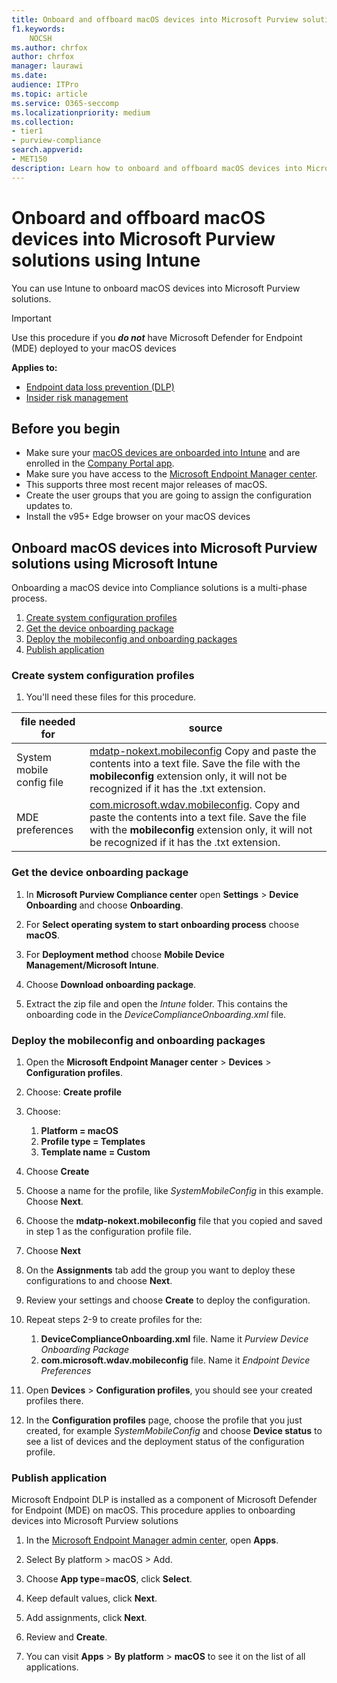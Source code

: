 ```yaml
---
title: Onboard and offboard macOS devices into Microsoft Purview solutions using Microsoft Intune
f1.keywords:
    NOCSH
ms.author: chrfox
author: chrfox
manager: laurawi
ms.date:
audience: ITPro
ms.topic: article
ms.service: O365-seccomp
ms.localizationpriority: medium
ms.collection: 
- tier1
- purview-compliance 
search.appverid:
- MET150 
description: Learn how to onboard and offboard macOS devices into Microsoft Purview solutions using Microsoft Intune
---
```


# Onboard and offboard macOS devices into Microsoft Purview solutions using Intune

You can use Intune to onboard macOS devices into Microsoft Purview solutions.

> [!IMPORTANT]
> Use this procedure if you ***do not*** have Microsoft Defender for Endpoint (MDE) deployed to your macOS devices

**Applies to:**

- [Endpoint data loss prevention (DLP)](./endpoint-dlp-learn-about.md)
- [Insider risk management](insider-risk-management.md)

## Before you begin

- Make sure your [macOS devices are onboarded into Intune](/mem/intune/fundamentals/deployment-guide-platform-macos) and are enrolled in the [Company Portal app](/mem/intune/user-help/enroll-your-device-in-intune-macos-cp). 
- Make sure you have access to the [Microsoft Endpoint Manager center](https://endpoint.microsoft.com/#home).
- This supports three most recent major releases of macOS.
- Create the user groups that you are going to assign the configuration updates to.
- Install the v95+ Edge browser on your macOS devices 


## Onboard macOS devices into Microsoft Purview solutions using Microsoft Intune

Onboarding a macOS device into Compliance solutions is a multi-phase process.

1. [Create system configuration profiles](#create-system-configuration-profiles)
1. [Get the device onboarding package](#get-the-device-onboarding-package)
1. [Deploy the mobileconfig and onboarding packages](#deploy-the-mobileconfig-and-onboarding-packages)
1. [Publish application](#publish-application)
<!--1. [Enable system extension](#enable-system-extension)-->


### Create system configuration profiles

1. You'll need these files for this procedure. 

|file needed for |source |
|---------|---------|
System mobile config file | [mdatp-nokext.mobileconfig](https://github.com/microsoft/mdatp-xplat/blob/master/macos/mobileconfig/combined/mdatp-nokext.mobileconfig) Copy and paste the contents into a text file. Save the file with the **mobileconfig** extension only, it will not be recognized if it has the .txt extension.|
MDE preferences| [com.microsoft.wdav.mobileconfig](https://github.com/microsoft/mdatp-xplat/blob/master/macos/settings/data_loss_prevention/com.microsoft.wdav.mobileconfig). Copy and paste the contents into a text file. Save the file with the **mobileconfig** extension only, it will not be recognized if it has the .txt extension.

### Get the device onboarding package

1. In **Microsoft Purview Compliance center** open **Settings** > **Device Onboarding** and choose **Onboarding**.
 
1. For **Select operating system to start onboarding process** choose **macOS**.
 
1. For **Deployment method** choose **Mobile Device Management/Microsoft Intune**.
 
1. Choose **Download onboarding package**. 

1. Extract the zip file and open the *Intune* folder. This contains the onboarding code in the *DeviceComplianceOnboarding.xml* file.

<!--|accessibility |[accessibility.mobileconfig](https://github.com/microsoft/mdatp-xplat/blob/master/macos/mobileconfig/profiles/accessibility.mobileconfig)|
full disk access     |[fulldisk.mobileconfig](https://github.com/microsoft/mdatp-xplat/blob/master/macos/mobileconfig/profiles/fulldisk.mobileconfig)|
|Network filer| [netfilter.mobileconfig](https://github.com/microsoft/mdatp-xplat/blob/master/macos/mobileconfig/profiles/netfilter.mobileconfig)]
|System extensions |[sysext.mobileconfig](https://github.com/microsoft/mdatp-xplat/blob/master/macos/mobileconfig/profiles/sysext.mobileconfig)
|MDE preference     |[com.microsoft.wdav.mobileconfig](https://github.com/microsoft/mdatp-xplat/blob/master/macos/settings/data_loss_prevention/com.microsoft.wdav.mobileconfig)|
|MAU preference|[com.microsoft.autoupdate2.mobileconfig](https://github.com/microsoft/mdatp-xplat/blob/master/macos/settings/microsoft_auto_update/com.microsoft.autoupdate2.mobileconfig)|
|Installation package     |downloaded from the compliance portal **Installation package**, file name *\*wdav.pkg*\* |

> [!TIP]
> You can download the *.mobileconfig* files individually or in [single combined file](https://github.com/microsoft/mdatp-xplat/blob/master/macos/mobileconfig/combined/mdatp-nokext.mobileconfig) that contains:
> - accessibility.mobileconfig
> - fulldisk.mobileconfig
> - netfilter.mobileconfig
> - system extensions
>
>If any of these individual files is updated, you'd need to download the either the combined file again or the single updated file individually.-->

### Deploy the mobileconfig and onboarding packages

1. Open the **Microsoft Endpoint Manager center** > **Devices** > **Configuration profiles**.

1. Choose: **Create profile** 

1. Choose:
    1. **Platform = macOS**
    1. **Profile type = Templates**
    1. **Template name = Custom**

1. Choose **Create**

1. Choose a name for the profile, like *SystemMobileConfig* in this example. Choose **Next**.

1. Choose the **mdatp-nokext.mobileconfig** file that you copied and saved in step 1 as the configuration profile file.

1. Choose **Next**

1. On the **Assignments** tab add the group you want to deploy these configurations to and choose **Next**.

1. Review your settings and choose **Create** to deploy the configuration.

1. Repeat steps 2-9 to create profiles for the:
    1. **DeviceComplianceOnboarding.xml** file. Name it *Purview Device Onboarding Package*
    1. **com.microsoft.wdav.mobileconfig** file. Name it *Endpoint Device Preferences*
 
1. Open **Devices** > **Configuration profiles**, you should see your created profiles there.

1. In the **Configuration profiles** page, choose the profile that you just created, for example *SystemMobileConfig* and choose **Device status** to see a list of devices and the deployment status of the configuration profile.

### Publish application

Microsoft Endpoint DLP is installed as a component of Microsoft Defender for Endpoint (MDE) on macOS. This procedure applies to onboarding devices into Microsoft Purview solutions

1. In the [Microsoft Endpoint Manager admin center](https://endpoint.microsoft.com/), open **Apps**.

1. Select By platform > macOS > Add.

1. Choose **App type**=**macOS**, click **Select**.

1. Keep default values, click **Next**.

1. Add assignments, click **Next**.

1. Review and **Create**.

1. You can visit **Apps** \> **By platform** \> **macOS** to see it on the list of all applications.

<!--## Offboard macOS devices using Intune PINGING PG FOR THIS PROCEDURE

> [!NOTE]
> Offboarding causes the device to stop sending sensor data to the portal but data from the device, including reference to any alerts it has had will be retained for up to six months.

1. In **Microsoft Endpoint Manager center**, open **Devices** > **Configuration profiles**, you should see your created profiles there.

1. In the **Configuration profiles** page, choose the *wdav.pkg.intunemac* profile.

1. Choose **Device status** to see a list of devices and the deployment status of the configuration profile

1. Open **Properties** and **Assignments**

1. Remove the group from the assignment. This will uninstall the *wdav.pkg.intunemac* package and offboard the macOS device from Compliance solutions.-->
